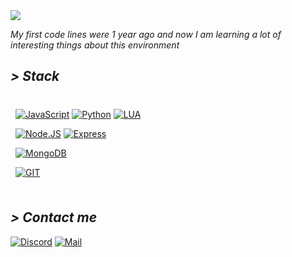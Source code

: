 <img src="https://cdn.discordapp.com/attachments/824264858182090752/950886285663408199/github-header-image.png">

_My first code lines were 1 year ago and now I am learning a lot of interesting things about this environment_

<h2 align="left"><i>> Stack</i></h2>
<div style="padding:8px">

[![JavaScript](https://img.shields.io/badge/JavaScript-F7DF1E?style=for-the-badge&logo=javascript&logoColor=white&labelColor=101010)](https://developer.mozilla.org/es/docs/Web/JavaScript)
[![Python](https://img.shields.io/badge/Python-blue?style=for-the-badge&logo=python&logoColor=white&labelColor=101010)](https://www.python.org/)
[![LUA](https://img.shields.io/badge/LUA-232F3E?style=for-the-badge&logo=LUA&logoColor=white&labelColor=101010)](https://www.lua.org/)

[![Node.JS](https://img.shields.io/badge/Node.JS-339933?style=for-the-badge&logo=node.js&logoColor=white&labelColor=101010)](https://nodejs.org/)
[![Express](https://img.shields.io/badge/Express.JS-464343?style=for-the-badge&logo=express&logoColor=white&labelColor=101010)](https://expressjs.com/)

[![MongoDB](https://img.shields.io/badge/MongoDB-47A248?style=for-the-badge&logo=mongodb&logoColor=white&labelColor=101010)](https://www.mongodb.com/)

[![GIT](https://img.shields.io/badge/GIT-orange?style=for-the-badge&logo=GIT&logoColor=white&labelColor=101010)](https://git-scm.com/)

</div>

<h2 align="left"><i>> Contact me</i></h2>

[![Discord](https://img.shields.io/badge/Discord-Germancito.3907-5865F2?style=for-the-badge&logo=discord&logoColor=white&labelColor=101010)](https://discordapp.com/users/546732670005149706)
[![Mail](https://img.shields.io/badge/Mail-germanfernandez0306@gmail.com-red?style=for-the-badge&logo=gmail&logoColor=white&labelColor=101010)](mailto:germanfernandez0306@gmail.com)
